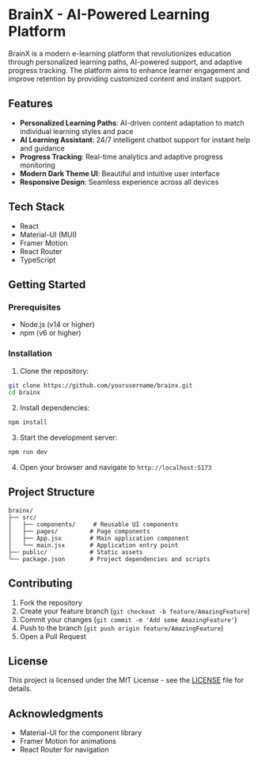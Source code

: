 # BrainX - AI-Powered Learning Platform

BrainX is a modern e-learning platform that revolutionizes education through personalized learning paths, AI-powered support, and adaptive progress tracking. The platform aims to enhance learner engagement and improve retention by providing customized content and instant support.

## Features

- **Personalized Learning Paths**: AI-driven content adaptation to match individual learning styles and pace
- **AI Learning Assistant**: 24/7 intelligent chatbot support for instant help and guidance
- **Progress Tracking**: Real-time analytics and adaptive progress monitoring
- **Modern Dark Theme UI**: Beautiful and intuitive user interface
- **Responsive Design**: Seamless experience across all devices

## Tech Stack

- React
- Material-UI (MUI)
- Framer Motion
- React Router
- TypeScript

## Getting Started

### Prerequisites

- Node.js (v14 or higher)
- npm (v6 or higher)

### Installation

1. Clone the repository:
```bash
git clone https://github.com/yourusername/brainx.git
cd brainx
```

2. Install dependencies:
```bash
npm install
```

3. Start the development server:
```bash
npm run dev
```

4. Open your browser and navigate to `http://localhost:5173`

## Project Structure

```
brainx/
├── src/
│   ├── components/     # Reusable UI components
│   ├── pages/         # Page components
│   ├── App.jsx        # Main application component
│   └── main.jsx       # Application entry point
├── public/            # Static assets
└── package.json       # Project dependencies and scripts
```

## Contributing

1. Fork the repository
2. Create your feature branch (`git checkout -b feature/AmazingFeature`)
3. Commit your changes (`git commit -m 'Add some AmazingFeature'`)
4. Push to the branch (`git push origin feature/AmazingFeature`)
5. Open a Pull Request

## License

This project is licensed under the MIT License - see the [LICENSE](LICENSE) file for details.

## Acknowledgments

- Material-UI for the component library
- Framer Motion for animations
- React Router for navigation

